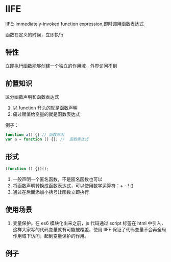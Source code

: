 # IIFE

IIFE: immediately-invoked function expression,即时调用函数表达式

函数在定义的时候，立即执行

## 特性

立即执行函数能够创建一个独立的作用域，外界访问不到

## 前置知识

区分函数声明和函数表达式

1. 以 function 开头的就是函数声明
2. 痛过赋值给变量的就是函数表达式

例子：

```js
function a() {} // 函数声明
var a = function () {}; //  函数表达式
```

## 形式

```js
(function () {})();
```

1. 一般声明一个匿名函数，不是匿名函数也可以
2. 将函数声明转换成函数表达式，可以使用数学运算符：+ - ! ()
3. 通过在后面添加小括号让函数立即执行

## 使用场景

1. 变量保护。在 es6 模块化出来之前，js 代码通过 script 标签在 html 中引入，这样大家写的代码变量就有可能被覆盖，使用 IIFE 保证了代码变量不会再全局作用域下访问，起到变量保护的作用。

## 例子
